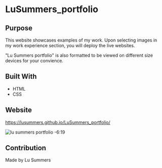 # LuSummers_portfolio

## Purpose
This website showcases examples of my work. Upon selecting images in my work experience section, you will deploy the live websites. 

"Lu Summers portfolio" is also formatted to be viewed on different size devices for your convience.

## Built With
* HTML
* CSS

## Website
https://lusummers.github.io/LuSummers_portfolio/

![lu summers portfolio -6:19](https://user-images.githubusercontent.com/100633609/174517431-d0c0ebde-ce00-4472-912e-bc9e04c2bec0.png)



## Contribution
Made by Lu Summers
